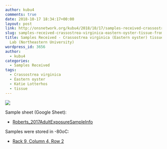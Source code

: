 ```yaml
---
author: kubu4
comments: true
date: 2018-10-17 18:34:17+00:00
layout: post
link: http://onsnetwork.org/kubu4/2018/10/17/samples-received-crassostrea-virginica-eastern-oyster-tissue-from-lotterhos-lab-northeastern-university/
slug: samples-received-crassostrea-virginica-eastern-oyster-tissue-from-lotterhos-lab-northeastern-university
title: Samples Received - Crassostrea virginica (Eastern oyster) tissue from Lotterhos
  Lab (Northeastern University)
wordpress_id: 3656
author:
  - kubu4
categories:
  - Samples Received
tags:
  - Crassostrea virginica
  - Eastern oyster
  - Katie Lotterhos
  - tissue
---
```


![](http://gannet.fish.washington.edu/Atumefaciens/images/20181017_samples_recd.jpg)

Sample sheet (Google Sheet):





  * [Roberts_2017AdultExposureSampleInfo](https://docs.google.com/spreadsheets/d/1gEtDe5ogUpn0nYC0dn_cGdx_1l0UI2Z6kczU5UdBY4M/edit?usp=sharing)



Samples were stored in -80oC:





  * [Rack 9, Column 4, Row 2](https://docs.google.com/spreadsheets/d/1Qsvz3QTURlPF_hX05BQxjom3484WuMfqQ1ILl9LEljU/edit?usp=sharing)


